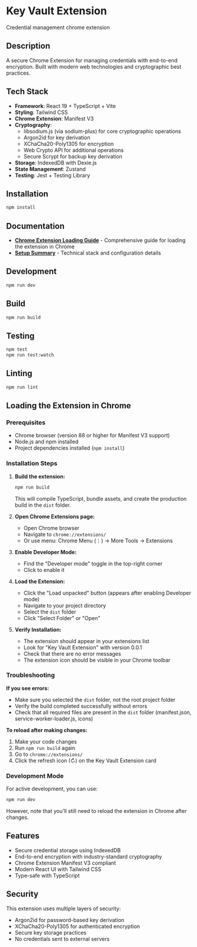 # Key Vault Extension

Credential management chrome extension

## Description

A secure Chrome Extension for managing credentials with end-to-end encryption. Built with modern web technologies and cryptographic best practices.

## Tech Stack

- **Framework**: React 19 + TypeScript + Vite
- **Styling**: Tailwind CSS
- **Chrome Extension**: Manifest V3
- **Cryptography**:
  - libsodium.js (via sodium-plus) for core cryptographic operations
  - Argon2id for key derivation
  - XChaCha20-Poly1305 for encryption
  - Web Crypto API for additional operations
  - Secure Scrypt for backup key derivation
- **Storage**: IndexedDB with Dexie.js
- **State Management**: Zustand
- **Testing**: Jest + Testing Library

## Installation

```bash
npm install
```

## Documentation

- **[Chrome Extension Loading Guide](./docs/CHROME_EXTENSION_GUIDE.md)** - Comprehensive guide for loading the extension in Chrome
- **[Setup Summary](./docs/SETUP_SUMMARY.md)** - Technical stack and configuration details


## Development

```bash
npm run dev
```

## Build

```bash
npm run build
```

## Testing

```bash
npm test
npm run test:watch
```

## Linting

```bash
npm run lint
```

## Loading the Extension in Chrome

### Prerequisites
- Chrome browser (version 88 or higher for Manifest V3 support)
- Node.js and npm installed
- Project dependencies installed (`npm install`)

### Installation Steps

1. **Build the extension:**
   ```bash
   npm run build
   ```
   This will compile TypeScript, bundle assets, and create the production build in the `dist` folder.

2. **Open Chrome Extensions page:**
   - Open Chrome browser
   - Navigate to `chrome://extensions/`
   - Or use menu: Chrome Menu (⋮) → More Tools → Extensions

3. **Enable Developer Mode:**
   - Find the "Developer mode" toggle in the top-right corner
   - Click to enable it

4. **Load the Extension:**
   - Click the "Load unpacked" button (appears after enabling Developer mode)
   - Navigate to your project directory
   - Select the `dist` folder
   - Click "Select Folder" or "Open"

5. **Verify Installation:**
   - The extension should appear in your extensions list
   - Look for "Key Vault Extension" with version 0.0.1
   - Check that there are no error messages
   - The extension icon should be visible in your Chrome toolbar

### Troubleshooting

**If you see errors:**
- Make sure you selected the `dist` folder, not the root project folder
- Verify the build completed successfully without errors
- Check that all required files are present in the `dist` folder (manifest.json, service-worker-loader.js, icons)

**To reload after making changes:**
1. Make your code changes
2. Run `npm run build` again
3. Go to `chrome://extensions/`
4. Click the refresh icon (↻) on the Key Vault Extension card

### Development Mode

For active development, you can use:
```bash
npm run dev
```
However, note that you'll still need to reload the extension in Chrome after changes.

## Features

- Secure credential storage using IndexedDB
- End-to-end encryption with industry-standard cryptography
- Chrome Extension Manifest V3 compliant
- Modern React UI with Tailwind CSS
- Type-safe with TypeScript

## Security

This extension uses multiple layers of security:
- Argon2id for password-based key derivation
- XChaCha20-Poly1305 for authenticated encryption
- Secure key storage practices
- No credentials sent to external servers

